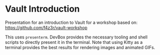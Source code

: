 # Vault Introduction

Presentation for an introduction to Vault for a workshop based on:
https://github.com/f4z3r/vault-workshop

This uses `presenterm`. DevBox provides the necessary tooling and shell scripts to directly present
it in the terminal. Note that using Kitty as a terminal provides the best results for rendering
images and animated GIFs.

